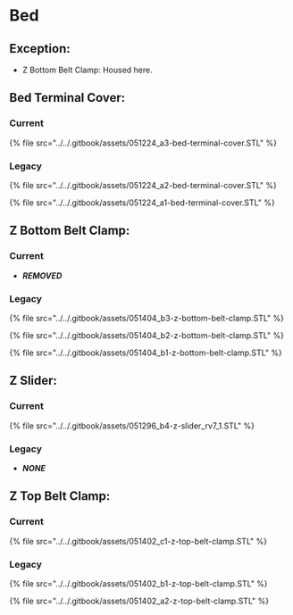 # Bed

## Exception:

* Z Bottom Belt Clamp: Housed here.

## Bed Terminal Cover:

### Current

{% file src="../../.gitbook/assets/051224\_a3-bed-terminal-cover.STL" %}

### Legacy

{% file src="../../.gitbook/assets/051224\_a2-bed-terminal-cover.STL" %}

{% file src="../../.gitbook/assets/051224\_a1-bed-terminal-cover.STL" %}

## Z Bottom Belt Clamp:

### Current

* _**REMOVED**_

### Legacy

{% file src="../../.gitbook/assets/051404\_b3-z-bottom-belt-clamp.STL" %}

{% file src="../../.gitbook/assets/051404\_b2-z-bottom-belt-clamp.STL" %}

{% file src="../../.gitbook/assets/051404\_b1-z-bottom-belt-clamp.STL" %}

## Z Slider:

### Current

{% file src="../../.gitbook/assets/051296\_b4-z-slider\_rv7\_1.STL" %}

### Legacy

* _**NONE**_

## Z Top Belt Clamp:

### Current

{% file src="../../.gitbook/assets/051402\_c1-z-top-belt-clamp.STL" %}

### Legacy

{% file src="../../.gitbook/assets/051402\_b1-z-top-belt-clamp.STL" %}

{% file src="../../.gitbook/assets/051402\_a2-z-top-belt-clamp.STL" %}

